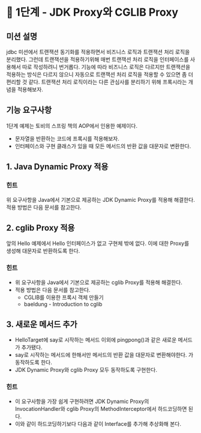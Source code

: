 # 🚀 1단계 - JDK Proxy와 CGLIB Proxy

## 미션 설명

jdbc 미션에서 트랜잭션 동기화를 적용하면서 비즈니스 로직과 트랜잭션 처리 로직을 분리했다.
그런데 트랜잭션을 적용하기위해 매번 트랜잭션 처리 로직을 인터페이스를 사용해서 따로 작성하려니 번거롭다.
기능에 따라 비즈니스 로직은 다르지만 트랜잭션을 적용하는 방식은 다르지 않으니 자동으로 트랜잭션 처리 로직을 적용할 수 있으면 좀 더 편리할 것 같다.
트랜잭션 처리 로직이라는 다른 관심사를 분리하기 위해 프록시라는 개념을 적용해보자.

## 기능 요구사항

1단계 예제는 토비의 스프링 책의 AOP에서 인용한 예제이다.

* 문자열을 반환하는 코드에 프록시를 적용해보자.
* 인터페이스와 구현 클래스가 있을 때 모든 메서드의 반환 값을 대문자로 변환한다.

## 1. Java Dynamic Proxy 적용

### 힌트

위 요구사항을 Java에서 기본으로 제공하는 JDK Dynamic Proxy를 적용해 해결한다.
적용 방법은 다음 문서를 참고한다.

## 2. cglib Proxy 적용

앞의 Hello 예제에서 Hello 인터페이스가 없고 구현체 밖에 없다. 이에 대한 Proxy를 생성해 대문자로 반환하도록 한다.

### 힌트

* 위 요구사항을 Java에서 기본으로 제공하는 cglib Proxy를 적용해 해결한다.
* 적용 방법은 다음 문서를 참고한다.
    - CGLIB를 이용한 프록시 객체 만들기
    - baeldung - Introduction to cglib

## 3. 새로운 메서드 추가

* HelloTarget에 say로 시작하는 메서드 이외에 pingpong()과 같은 새로운 메서드가 추가됐다.
* say로 시작하는 메서드에 한해서만 메서드의 반환 값을 대문자로 변환해야한다. 가 동작하도록 한다.
* JDK Dynamic Proxy와 cglib Proxy 모두 동작하도록 구현한다.

### 힌트

* 이 요구사항을 가장 쉽게 구현하려면 JDK Dynamic Proxy의 InvocationHandler와 cglib Proxy의 MethodInterceptor에서 하드코딩하면 된다.
* 이와 같이 하드코딩하기보다 다음과 같이 Interface를 추가해 추상화해 본다.
